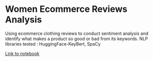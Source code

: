 # Women Ecommerce Reviews Analysis
Using ecommerce clothing reviews to conduct sentiment analysis and identify what makes a product so good or bad from its keywords.
NLP libraries tested : HuggingFace-KeyBert, SpaCy 

[Link to notebook](https://github.com/ninda-code/ecommerce-review-sentiments/blob/main/text_analytics_playground.ipynb)
